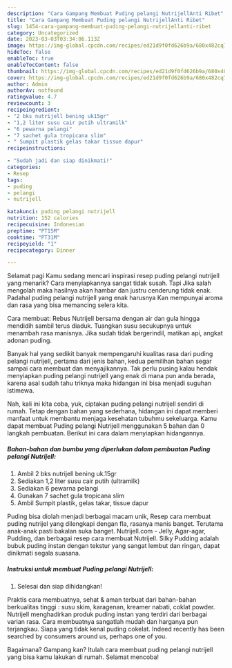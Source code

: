 ```yaml
---
description: "Cara Gampang Membuat Puding pelangi NutrijellAnti Ribet"
title: "Cara Gampang Membuat Puding pelangi NutrijellAnti Ribet"
slug: 1454-cara-gampang-membuat-puding-pelangi-nutrijellanti-ribet
category: Uncategorized
date: 2023-03-03T03:34:06.113Z
image: https://img-global.cpcdn.com/recipes/ed21d9f0fd626b9a/680x482cq70/puding-pelangi-nutrijell-foto-resep-utama.jpg
hideToc: false
enableToc: true
enableTocContent: false
thumbnail: https://img-global.cpcdn.com/recipes/ed21d9f0fd626b9a/680x482cq70/puding-pelangi-nutrijell-foto-resep-utama.jpg
cover: https://img-global.cpcdn.com/recipes/ed21d9f0fd626b9a/680x482cq70/puding-pelangi-nutrijell-foto-resep-utama.jpg
author: Admin
authorAv: notfound
ratingvalue: 4.7
reviewcount: 3
recipeingredient:
- "2 bks nutrijell bening uk15gr"
- "1,2 liter susu cair putih ultramilk"
- "6 pewarna pelangi"
- "7 sachet gula tropicana slim"
- " Sumpit plastik gelas takar tissue dapur"
recipeinstructions:

- "Sudah jadi dan siap dinikmati!"
categories:
- Resep
tags:
- puding
- pelangi
- nutrijell

katakunci: puding pelangi nutrijell 
nutrition: 152 calories
recipecuisine: Indonesian
preptime: "PT15M"
cooktime: "PT31M"
recipeyield: "1"
recipecategory: Dinner

---
```



Selamat pagi Kamu sedang mencari inspirasi resep puding pelangi nutrijell yang menarik? Cara menyiapkannya sangat tidak susah. Tapi Jika salah mengolah maka hasilnya akan hambar dan justru cenderung tidak enak. Padahal puding pelangi nutrijell yang enak harusnya Kan mempunyai aroma dan rasa yang bisa memancing selera kita.


Cara membuat: Rebus Nutrijell bersama dengan air dan gula hingga mendidih sambil terus diaduk. Tuangkan susu secukupnya untuk menambah rasa manisnya. Jika sudah tidak bergerindil, matikan api, angkat adonan puding.

Banyak hal yang sedikit banyak mempengaruhi kualitas rasa dari puding pelangi nutrijell, pertama dari jenis bahan, kedua pemilihan bahan segar sampai cara membuat dan menyajikannya. Tak perlu pusing kalau hendak menyiapkan puding pelangi nutrijell yang enak di mana pun anda berada, karena asal sudah tahu triknya maka hidangan ini bisa menjadi suguhan istimewa.


Nah, kali ini kita coba, yuk, ciptakan puding pelangi nutrijell sendiri di rumah. Tetap dengan bahan yang sederhana, hidangan ini dapat memberi manfaat untuk membantu menjaga kesehatan tubuhmu sekeluarga. Kamu dapat membuat Puding pelangi Nutrijell menggunakan 5 bahan dan 0 langkah pembuatan. Berikut ini cara dalam menyiapkan hidangannya.

<!--inarticleads1-->

##### Bahan-bahan dan bumbu yang diperlukan dalam pembuatan Puding pelangi Nutrijell:

1. Ambil 2 bks nutrijell bening uk.15gr
1. Sediakan 1,2 liter susu cair putih (ultramilk)
1. Sediakan 6 pewarna pelangi
1. Gunakan 7 sachet gula tropicana slim
1. Ambil  Sumpit plastik, gelas takar, tissue dapur


Puding bisa diolah menjadi berbagai macam unik, Resep cara membuat puding nutrijel yang dilengkapi dengan fla, rasanya manis banget. Terutama anak-anak pasti bakalan suka banget. Nutrijell.com - Jelly, Agar-agar, Pudding, dan berbagai resep cara membuat Nutrijell. Silky Pudding adalah bubuk puding instan dengan tekstur yang sangat lembut dan ringan, dapat dinikmati segala suasana. 

<!--inarticleads2-->

##### Instruksi untuk membuat Puding pelangi Nutrijell:


1. Selesai dan siap dihidangkan!

Praktis cara membuatnya, sehat &amp; aman terbuat dari bahan-bahan berkualitas tinggi : susu skim, karagenan, kreamer nabati, coklat powder. Nutrijell menghadirkan produk puding instan yang terdiri dari berbagai varian rasa. Cara membuatnya sangatlah mudah dan harganya pun terjangkau. Siapa yang tidak kenal puding cokelat. Indeed recently has been searched by consumers around us, perhaps one of you. 

Bagaimana? Gampang kan? Itulah cara membuat puding pelangi nutrijell yang bisa kamu lakukan di rumah. Selamat mencoba!
